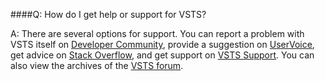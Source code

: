 

####Q: How do I get help or support for VSTS?

A:	There are several options for support. You can report a problem with VSTS itself on [Developer Community](https://developercommunity.visualstudio.com/spaces/21/index.html), provide a suggestion on [UserVoice](https://visualstudio.uservoice.com/forums/330519-team-services), get advice on [Stack Overflow](https://stackoverflow.com/questions/tagged/vs-team-services), and get support on [VSTS Support](https://www.visualstudio.com/team-services/support). You can also view the archives of the [VSTS forum](https://social.msdn.microsoft.com/Forums/en-us/home?forum=TFService).
